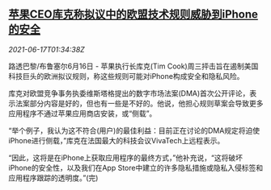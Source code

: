 <!--1623895262000-->
[苹果CEO库克称拟议中的欧盟技术规则威胁到iPhone的安全](https://cn.reuters.com/article/apple-cook-eu-rule-iphone-0617-idCNKCS2DT04B)
------

<div><i>2021-06-17T01:34:38Z</i></div><p>路透巴黎/布鲁塞尔6月16日 - 苹果执行长库克(Tim Cook)周三抨击旨在遏制美国科技巨头的欧洲拟议规则，称这些规则可能对iPhone构成安全和隐私风险。</p><p>库克对欧盟竞争事务执委维斯塔格提出的数字市场法案(DMA)首次公开评论，表示法案部分内容是好的，但也有一些是不好的。他说，他担心规则草案会导致更多应用程序不通过苹果应用商店安装，或“侧载”。</p><p>“举个例子，我认为这不符合(用户)的最佳利益：目前正在讨论的DMA规定将迫使iPhone进行侧载，”库克在法国最大的科技会议VivaTech上远程表示。</p><p>“因此，这将是在iPhone上获取应用程序的最终方式，”他补充说，“这将破坏iPhone的安全性，以及我们在App Store中建立的许多隐私措施或隐私入侵标签和应用程序跟踪的透明度。”(完)</p>
